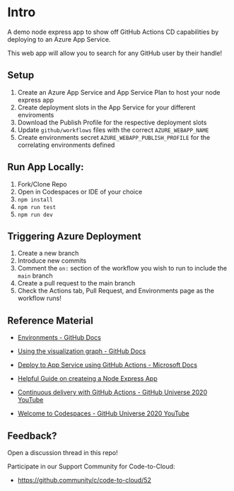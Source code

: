 # Intro

A demo node express app to show off GitHub Actions CD capabilities by deploying to an Azure App Service.

This web app will allow you to search for any GitHub user by their handle!

## Setup
1. Create an Azure App Service and App Service Plan to host your node express app
2. Create deployment slots in the App Service for your different enviroments
3. Download the Publish Profile for the respective deployment slots
4. Update `github/workflows` files with the correct `AZURE_WEBAPP_NAME`
5. Create environments secret `AZURE_WEBAPP_PUBLISH_PROFILE`  for the correlating environments defined  

## Run App Locally:

1. Fork/Clone Repo
2. Open in Codespaces or IDE of your choice
2. `npm install`
3. `npm run test`
4. `npm run dev`

## Triggering Azure Deployment

1. Create a new branch
2. Introduce new commits
3. Comment the `on:` section of the workflow you wish to run to include the `main` branch
4. Create a pull request to the main branch
5. Check the Actions tab, Pull Request, and Environments page as the workflow runs!


## Reference Material
- [Environments - GitHub Docs](https://docs.github.com/en/free-pro-team@latest/actions/reference/environments)

- [Using the visualization graph - GitHub Docs](https://docs.github.com/en/free-pro-team@latest/actions/managing-workflow-runs/using-the-visualization-graph)

- [Deploy to App Service using GitHub Actions - Microsoft Docs](https://docs.microsoft.com/en-us/azure/app-service/deploy-github-actions?tabs=applevel)

- [Helpful Guide on createing a Node Express App](https://auth0.com/blog/create-a-simple-and-stylish-node-express-app/)

- [Continuous delivery with GitHub Actions - GitHub Universe 2020 YouTube](https://www.youtube.com/watch?v=36hY0-O4STg&t=10s&ab_channel=GitHub)

- [Welcome to Codespaces - GitHub Universe 2020 YouTube](https://www.youtube.com/watch?v=j5VQ8OlwbqI&ab_channel=GitHub)

## Feedback?
Open a discussion thread in this repo!

Participate in our Support Community for Code-to-Cloud: 
- https://github.community/c/code-to-cloud/52